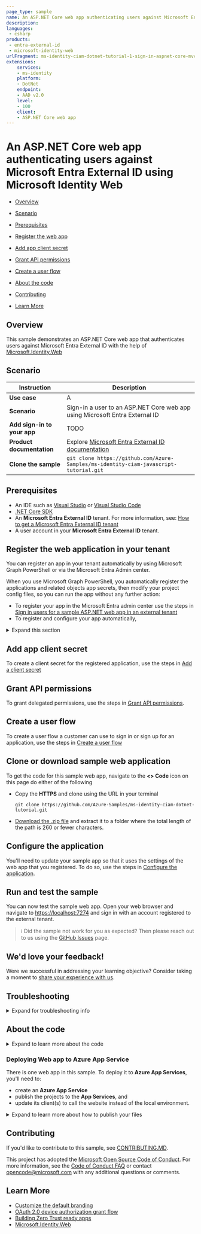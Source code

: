 ```yaml
---
page_type: sample
name: An ASP.NET Core web app authenticating users against Microsoft Entra External ID using Microsoft Identity Web
description: 
languages:
 - csharp
products:
 - entra-external-id
 - microsoft-identity-web
urlFragment: ms-identity-ciam-dotnet-tutorial-1-sign-in-aspnet-core-mvc
extensions:
    services: 
    - ms-identity
    platform: 
    - DotNet
    endpoint: 
    - AAD v2.0
    level: 
    - 100
    client: 
    - ASP.NET Core web app
---
```


# An ASP.NET Core web app authenticating users against Microsoft Entra External ID using Microsoft Identity Web

* [Overview](#overview)
* [Scenario](#scenario)
* [Prerequisites](#prerequisites)
* [Register the web app](#register-the-web-application-in-your-tenant)
* [Add app client secret](#add-app-client-secret)
* [Grant API permissions](#grant-api-permissions)
* [Create a user flow](#create-a-user-flow)

* [About the code](#about-the-code)
* [Contributing](#contributing)
* [Learn More](#learn-more)

## Overview

This sample demonstrates an ASP.NET Core web app that authenticates users against Microsoft Entra External ID with the help of [Microsoft.Identity.Web](https://github.com/AzureAD/microsoft-identity-web)

## Scenario

| Instruction | Description |
| --- | --- |
| **Use case** | A|
| **Scenario** | Sign-in a user to an ASP.NET Core web app using Microsoft Entra External ID |
| **Add sign-in to your app** | TODO |
| **Product documentation** | Explore  [Microsoft Entra External ID documentation](https://learn.microsoft.com/entra/external-id/customers/) |
| **Clone the sample** | `git clone https://github.com/Azure-Samples/ms-identity-ciam-javascript-tutorial.git` |

## Prerequisites

* An IDE such as [Visual Studio](https://visualstudio.microsoft.com/downloads/) or [Visual Studio Code](https://code.visualstudio.com/download)
* [.NET Core SDK](https://www.microsoft.com/net/learn/get-started)
* An **Microsoft Entra External ID** tenant. For more information, see: [How to get a Microsoft Entra External ID tenant](https://learn.microsoft.com/entra/external-id/customers/how-to-create-customer-tenant-portal)
* A user account in your **Microsoft Entra External ID** tenant.

## Register the web application in your tenant

You can register an app in your tenant automatically by using Microsoft Graph PowerShell or via the Microsoft Entra Admin center.

When you use Microsoft Graph PowerShell, you automatically register the applications and related objects app secrets, then modify your project config files, so you can run the app without any further action:

* To register your app in the Microsoft Entra admin center use the steps in [Sign in users for a sample ASP.NET web app in an external tenant](https://learn.microsoft.com/en-us/entra/external-id/customers/sample-web-app-dotnet-sign-in#register-the-web-app)
* To register and configure your app automatically,

<details>
   <summary>Expand this section</summary>

> :warning: If you have never used **Microsoft Graph PowerShell** before, we recommend you go through the [App Creation Scripts Guide](./AppCreationScripts/AppCreationScripts.md) once to ensure that your environment is prepared correctly for this step.

1. Ensure that you have [PowerShell 7](https://learn.microsoft.com/powershell/scripting/install/installing-powershell-on-windows?view=powershell-7.3) or later.
1. Run the script to create your Microsoft Entra application and configure the code of the sample application accordingly.
1. For interactive process -in PowerShell, run:

    ```PowerShell
    cd .\AppCreationScripts\
    .\Configure.ps1 -TenantId "[Optional] - your tenant id" -AzureEnvironmentName "[Optional] - Azure environment, defaults to 'Global'"
    ```

> Other ways of running the scripts are described in [App Creation Scripts guide](./AppCreationScripts/AppCreationScripts.md). The scripts also provide a guide to automated application registration, configuration and removal which can help in your CI/CD scenarios.

> :information_source: This sample can make use of client certificates. You can use **AppCreationScripts** to register a Microsoft Entra application with certificates. See: [How to use certificates instead of client secrets](./README-use-certificate.md)

</details>

## Add app client secret

To create a client secret for the registered application, use the steps in [Add a client secret](https://learn.microsoft.com/en-us/entra/external-id/customers/sample-web-app-dotnet-sign-in#add-app-client-secret)

## Grant API permissions

To grant delegated permissions, use the steps in [Grant API permissions](https://learn.microsoft.com/en-us/entra/external-id/customers/sample-web-app-dotnet-sign-in#grant-api-permissions).

## Create a user flow

To create a user flow a customer can use to sign in or sign up for an application, use the steps in [Create a user flow](https://learn.microsoft.com/en-us/entra/external-id/customers/sample-web-app-dotnet-sign-in#create-a-user-flow)

## Clone or download sample web application

To get the code for this sample web app, navigate to the **<> Code** icon on this page do either of the following
- Copy the **HTTPS** and clone using the URL in your terminal

    ```console
    git clone https://github.com/Azure-Samples/ms-identity-ciam-dotnet-tutorial.git
    ```

- [Download the .zip file](https://github.com/Azure-Samples/ms-identity-ciam-dotnet-tutorial/archive/refs/heads/main.zip) and extract it to a folder where the total length of the path is 260 or fewer characters.

## Configure the application

You'll need to update your sample app so that it uses the settings of the web app that you registered. To do so, use the steps in [Configure the application](https://learn.microsoft.com/en-us/entra/external-id/customers/sample-web-app-dotnet-sign-in#configure-the-application).

## Run and test the sample

You can now test the sample web app. Open your web browser and navigate to <https://localhost:7274> and sign in with an account registered to the external tenant.

> :information_source: Did the sample not work for you as expected? Then please reach out to us using the [GitHub Issues](../../../../issues) page.

## We'd love your feedback!

Were we successful in addressing your learning objective? Consider taking a moment to [share your experience with us](https://forms.microsoft.com/Pages/DesignPageV2.aspx?subpage=design&m2=1&id=v4j5cvGGr0GRqy180BHbR9p5WmglDttMunCjrD00y3NUMlJETFFSQVQ4SjBGQk9aVUhPS0JUOUJUUi4u).

## Troubleshooting

<details>
	<summary>Expand for troubleshooting info</summary>

ASP.NET core applications create session cookies that represent the identity of the caller. Some Safari users using iOS 12 had issues which are described in ASP.NET Core #4467 and the Web kit bugs database Bug 188165 - iOS 12 Safari breaks ASP.NET Core 2.1 OIDC authentication.

If your web site needs to be accessed from users using iOS 12, you probably want to disable the SameSite protection, but also ensure that state changes are protected with CSRF anti-forgery mechanism. See the how to fix section of Microsoft Security Advisory: iOS12 breaks social, WSFed and OIDC logins #4647

To provide feedback on or suggest features for Microsoft Entra ID, visit [User Voice page](https://feedback.azure.com/d365community/forum/79b1327d-d925-ec11-b6e6-000d3a4f06a4).
</details>

## About the code

<details>
	<summary>Expand to learn more about the code</summary>

This sample shows how to use the OpenID Connect ASP.NET Core middleware to sign in users from a single Microsoft Entra External ID tenant. The middleware is initialized in the `Program.cs` file by passing it the Client ID of the app, and the URL of the Microsoft Entra tenant where the app is registered. These values are  read from the `appsettings.json` file. The middleware takes care of:

- Downloading the Microsoft Entra metadata, finding the signing keys, and finding the issuer name for the tenant.
- Processing OpenID Connect sign-in responses by validating the signature and issuer in an incoming JWT, extracting the user's claims, and putting the claims in `ClaimsPrincipal.Current`.
- Integrating with the session cookie ASP.NET Core middleware to establish a session for the user.

You can trigger the middleware to send an OpenID Connect sign-in request by decorating a class or method with the `[Authorize]` attribute or by issuing a challenge (see the [AccountController.cs](https://github.com/aspnet/AspNetCore/blob/master/src/Azure/AzureAD/Authentication.AzureAD.UI/src/Areas/AzureAD/Controllers/AccountController.cs) file which is part of ASP.NET Core):

The middleware in this project is created as a part of the open-source [ASP.NET Core Security](https://github.com/aspnet/aspnetcore) project.

These steps are encapsulated in the [Microsoft.Identity.Web](https://github.com/AzureAD/microsoft-identity-web/wiki) library.

</details>

### Deploying Web app to Azure App Service

There is one web app in this sample. To deploy it to **Azure App Services**, you'll need to:

- create an **Azure App Service**
- publish the projects to the **App Services**, and
- update its client(s) to call the website instead of the local environment.

<details>
	<summary>Expand to learn more about how to publish your files</summary>

#### Publish your files (ciam-aspnet-webapp)

##### Publish using Visual Studio

Follow the link to [Publish with Visual Studio](https://docs.microsoft.com/visualstudio/deployment/quickstart-deploy-to-azure).

##### Publish using Visual Studio Code

1. Install the Visual Studio Code extension [Azure App Service](https://marketplace.visualstudio.com/items?itemName=ms-azuretools.vscode-azureappservice).
1. Follow the link to [Publish with Visual Studio Code](https://docs.microsoft.com/aspnet/core/tutorials/publish-to-azure-webapp-using-vscode)

#### Update the CIAM app registration (ciam-aspnet-webapp)

1. Navigate back to to the [Azure portal](https://portal.azure.com).
In the left-hand navigation pane, select the **Microsoft Entra ID** service, and then select **App registrations (Preview)**.
1. In the resulting screen, select the `ciam-aspnet-webapp` application.
1. In the app's registration screen, select **Authentication** in the menu.
    1. In the **Redirect URIs** section, update the reply URLs to match the site URL of your Azure deployment. For example:
        1. `https://ciam-aspnet-webapp.azurewebsites.net/`
        1. `https://ciam-aspnet-webapp.azurewebsites.net/signin-oidc`
    1. Update the **Front-channel logout URL** fields with the address of your service, for example [https://ciam-aspnet-webapp.azurewebsites.net](https://ciam-aspnet-webapp.azurewebsites.net)

> :warning: If your app is using an *in-memory* storage, **Azure App Services** will spin down your web site if it is inactive, and any records that your app was keeping will be empty. In addition, if you increase the instance count of your website, requests will be distributed among the instances. Your app's records, therefore, will not be the same on each instance.
</details>

## Contributing

If you'd like to contribute to this sample, see [CONTRIBUTING.MD](/CONTRIBUTING.md).

This project has adopted the [Microsoft Open Source Code of Conduct](https://opensource.microsoft.com/codeofconduct/). For more information, see the [Code of Conduct FAQ](https://opensource.microsoft.com/codeofconduct/faq/) or contact [opencode@microsoft.com](mailto:opencode@microsoft.com) with any additional questions or comments.

## Learn More

* [Customize the default branding](https://learn.microsoft.com/en-us/entra/external-id/customers/how-to-customize-branding-customers)
* [OAuth 2.0 device authorization grant flow](https://learn.microsoft.com/en-us/entra/identity-platform/v2-oauth2-device-code)
* [Building Zero Trust ready apps](https://aka.ms/ztdevsession)
* [Microsoft.Identity.Web](https://aka.ms/microsoft-identity-web)
